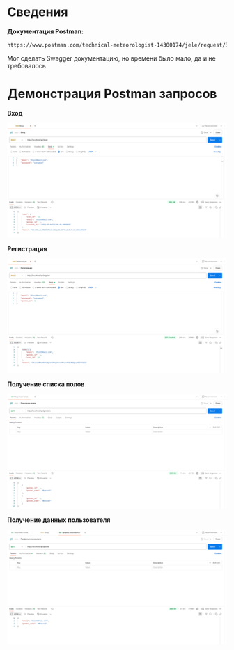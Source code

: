 # Сведения<br>

**Документация Postman:** 
```bash
https://www.postman.com/technical-meteorologist-14300174/jele/request/3xgi1zk/?tab=overview
```
Мог сделать Swagger документацию, но времени было мало, да и не требовалось<br>

# Демонстрация Postman запросов

**Вход**
<p align="center">
    <img  src="https://github.com/R3ndly/JeLe/blob/main/public/login.png"/>
</p>

**Регистрация**
<p align="center">
    <img  src="https://github.com/R3ndly/JeLe/blob/main/public/register.png"/>
</p>

**Получение списка полов**
<p align="center">
    <img  src="https://github.com/R3ndly/JeLe/blob/main/public/genders.png"/>
</p>

**Получение данных пользователя**
<p align="center">
    <img  src="https://github.com/R3ndly/JeLe/blob/main/public/profile.png"/>
</p>
